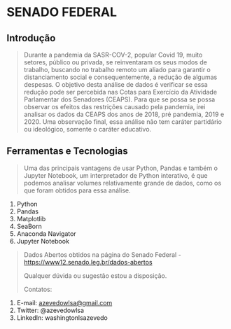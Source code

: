 # SENADO FEDERAL

## Introdução
>Durante a pandemia da SASR-COV-2, popular Covid 19, muito setores, público ou privada, se reinventaram os seus modos de trabalho, buscando no trabalho remoto um aliado para garantir o distanciamento social e consequentemente, a redução de algumas despesas.
>O objetivo desta análise de dados é verificar se essa redução pode ser percebida nas Cotas para Exercício da Atividade Parlamentar dos Senadores (CEAPS). 
>Para que se possa se possa observar os efeitos das restrições causado pela pandemia, irei analisar os dados da CEAPS dos anos de 2018, pré pandemia, 2019 e 2020. Uma observação final, essa análise não tem caráter partidário ou ideológico, somente o caráter educativo.

## Ferramentas e Tecnologias

>Uma das principais vantagens de usar Python, Pandas e também o Jupyter Notebook, um interpretador de Python interativo, é que podemos analisar volumes relativamente grande de dados, como os que foram obtidos para essa análise.
>
1. Python
1. Pandas
1. Matplotlib
1. SeaBorn
1. Anaconda Navigator
1. Jupyter Notebook
>
>Dados Abertos obtidos na página do Senado Federal - https://www12.senado.leg.br/dados-abertos
>
>Qualquer dúvida ou sugestão estou a disposição.
>
>Contatos:
1. E-mail: azevedowlsa@gmail.com
1. Twitter: @azevedowlsa
1. LinkedIn: washingtonlsazevedo
